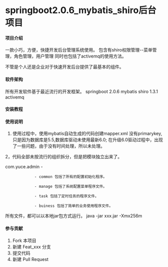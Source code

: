 # springboot2.0.6_mybatis_shiro后台项目

#### 项目介绍
一款小巧，方便，快捷开发后台管理系统使用。
包含有shiro权限管理--菜单管理，角色管理，用户管理
同时也包括了activemq的使用方法。

不管是个人还是企业对于快速开发后台提供了最基本的组件。

#### 软件架构
 所有开发软件基于最近流行的开发框架。
 springboot 2.0.6 
 mybatis
 shiro 1.3.1
 activemq 


#### 安装教程

 

#### 使用说明
 1. 使用过程中，使用mybatis自动生成的代码创建mapper.xml 没有primarykey,只是因为数据库是5.5,数据库驱动未使用最新6.0;
在升级6.0驱动过程中，出现了一些问题，由于没有时间处理，所以未处理。
 
 2，代码全部未按流行的组织拆分，但是把模块独立出来了。

  com.yuce.admin - 

                 - common 包括了所有的配置初始化程序。

                 - manage 包括了系统配置菜单程序文件。

                 - task 包括了定时任务的程序文件。

                 - buiness 包括了简单的业务使用程序文件。


所有文件，都可以以本地jar包方式运行。
java -jar xxx.jar -Xmx256m 
  
 

#### 参与贡献

1. Fork 本项目
2. 新建 Feat_xxx 分支
3. 提交代码
4. 新建 Pull Request


 